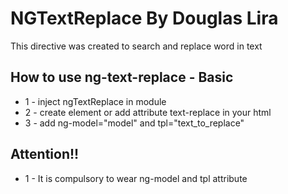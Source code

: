 NGTextReplace By Douglas Lira
=================

This directive was created to search and replace word in text

## How to use ng-text-replace - Basic

* 1 - inject ngTextReplace in module
* 2 - create element or add attribute text-replace in your html
* 3 - add ng-model="model" and tpl="text_to_replace"

## Attention!!

* 1 - It is compulsory to wear ng-model and tpl attribute